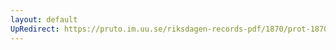 ```yaml
---
layout: default
UpRedirect: https://pruto.im.uu.se/riksdagen-records-pdf/1870/prot-1870--fk--301.pdf
---
```

